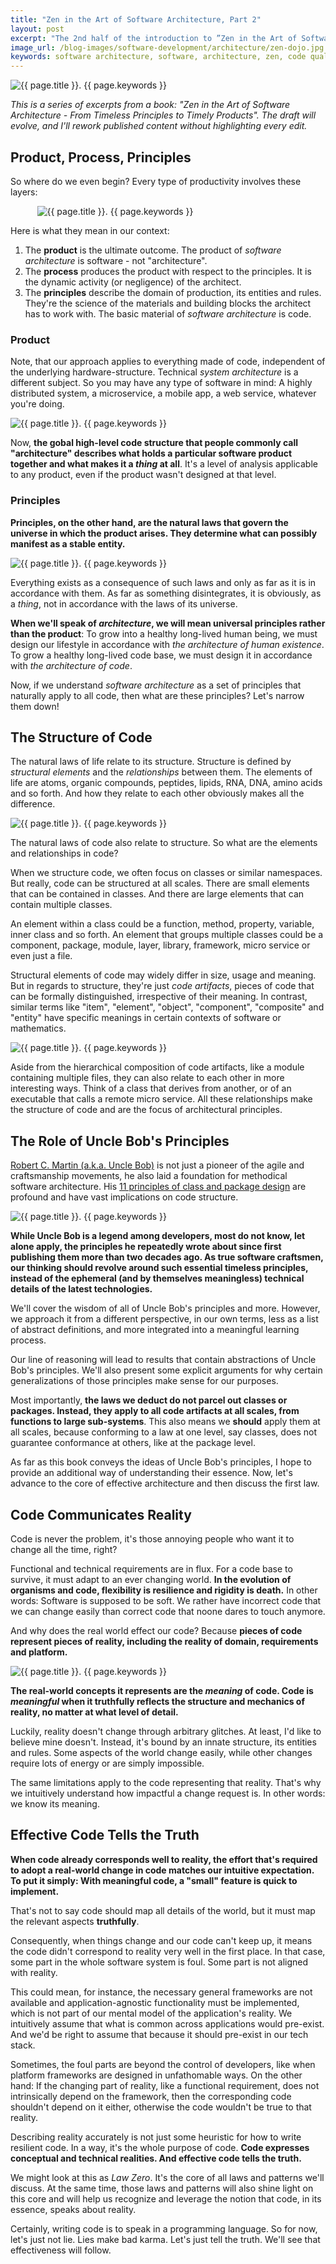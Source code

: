 ```yaml
---
title: "Zen in the Art of Software Architecture, Part 2"
layout: post
excerpt: "The 2nd half of the introduction to ”Zen in the Art of Software Architecture - From Timeless Principles to Timely Products”. We cover basic ideas and get ready to deduct the natural laws and architecture of code."
image_url: /blog-images/software-development/architecture/zen-dojo.jpg
keywords: software architecture, software, architecture, zen, code quality, software quality, book, software development, architecture pattern, design pattern, productivity, philosophy
---
```


<img style="margin-left:auto;margin-right:auto;display:block;" src="/blog-images/software-development/architecture/zen-dojo.jpg" title="{{ page.title }}" alt="{{ page.title }}. {{ page.keywords }}">

<i>This is a series of excerpts from a book: "Zen in the Art of Software Architecture - From Timeless Principles to Timely Products". The draft will evolve, and I'll rework published content without highlighting every edit.</i>

## Product, Process, Principles

So where do we even begin? Every type of productivity involves these layers:

<img style="margin-left:auto;margin-right:auto;display:block;max-width:419px" src="/blog-images/software-development/architecture/product-process-principles.png" title="{{ page.title }}" alt="{{ page.title }}. {{ page.keywords }}">

Here is what they mean in our context:

1. The **product** is the ultimate outcome. The product of *software architecture* is software - not "architecture".
2. The **process** produces the product with respect to the principles. It is the dynamic activity (or negligence) of the architect. 
3. The **principles** describe the domain of production, its entities and rules. They're the science of the materials and building blocks the architect has to work with. The basic material of *software architecture* is code.

### Product

Note, that our approach applies to everything made of code, independent of the underlying hardware-structure. Technical *system architecture* is a different subject. So you may have any type of software in mind: A highly distributed system, a microservice, a mobile app, a web service, whatever you're doing.

<img style="margin-left:auto;margin-right:auto;display:block;" src="/blog-images/software-development/architecture/program-code.jpg" title="{{ page.title }}" alt="{{ page.title }}. {{ page.keywords }}">

Now, **the gobal high-level code structure that people commonly call "architecture" describes what holds a particular software product together and what makes it a *thing* at all**. It's a level of analysis applicable to any product, even if the product wasn't designed at that level.

### Principles

**Principles, on the other hand, are the natural laws that govern the universe in which the product arises. They determine what can possibly manifest as a stable entity.**

<img style="margin-left:auto;margin-right:auto;display:block;" src="/blog-images/software-development/architecture/blackboard-equations.jpg" title="{{ page.title }}" alt="{{ page.title }}. {{ page.keywords }}">

Everything exists as a consequence of such laws and only as far as it is in accordance with them. As far as something disintegrates, it is obviously, as a *thing*, not in accordance with the laws of its universe.

**When we'll speak of *architecture*, we will mean universal principles rather than the product**: To grow into a healthy long-lived human being, we must design our lifestyle in accordance with *the architecture of  human existence*. To grow a healthy long-lived code base, we must design it in accordance with *the architecture of code*.

Now, if we understand *software architecture* as a set of principles that naturally apply to all code, then what are these principles? Let's narrow them down!

## The Structure of Code

The natural laws of life relate to its structure. Structure is defined by *structural elements* and the *relationships* between them. The elements of life are atoms, organic compounds, peptides, lipids, RNA, DNA, amino acids and so forth. And how they relate to each other obviously makes all the difference.

<img style="margin-left:auto;margin-right:auto;display:block;" src="/blog-images/software-development/architecture/building-blocks-of-life.jpg" title="{{ page.title }}" alt="{{ page.title }}. {{ page.keywords }}">

The natural laws of code also relate to structure. So what are the elements and relationships in code?

When we structure code, we often focus on classes or similar namespaces. But really, code can be structured at all scales. There are small elements that can be contained in classes. And there are large elements that can contain multiple classes.

An element within a class could be a function, method, property, variable, inner class and so forth. An element that groups multiple classes could be a component, package, module, layer, library, framework, micro service or even just a file.

Structural elements of code may widely differ in size, usage and meaning. But in regards to structure, they're just *code artifacts*, pieces of code that can be formally distinguished, irrespective of their meaning. In contrast, similar terms like "item", "element", "object", "component", "composite" and "entity" have specific meanings in certain contexts of software or mathematics.

<img style="margin-left:auto;margin-right:auto;display:block;max-width:655.5px" src="/blog-images/software-development/architecture/code-artifact-hierarchy.png" title="{{ page.title }}" alt="{{ page.title }}. {{ page.keywords }}">

Aside from the hierarchical composition of code artifacts, like a module containing multiple files, they can also relate to each other in more interesting ways. Think of a class that derives from another, or of an executable that calls a remote micro service. All these relationships make the structure of code and are the focus of architectural principles.

## The Role of Uncle Bob's Principles

[Robert C. Martin (a.k.a. Uncle Bob)](https://blog.cleancoder.com) is not just a pioneer of the agile and craftsmanship movements, he also laid a foundation for methodical software architecture. His [11 principles of class and package design](https://web.archive.org/web/20150906155800/http://www.objectmentor.com/resources/articles/Principles_and_Patterns.pdf) are profound and have vast implications on code structure.

<img style="margin-left:auto;margin-right:auto;display:block;" src="/blog-images/software-development/architecture/robert-martin-uncle-bob.jpg" title="{{ page.title }}" alt="{{ page.title }}. {{ page.keywords }}">

**While Uncle Bob is a legend among developers, most do not know, let alone apply, the principles he repeatedly wrote about since first publishing them more than two decades ago. As true software craftsmen, our thinking should revolve around such essential timeless principles, instead of the ephemeral (and by themselves meaningless) technical details of the latest technologies.**

We'll cover the wisdom of all of Uncle Bob's principles and more. However, we approach it from a different perspective, in our own terms, less as a list of abstract definitions, and more integrated into a meaningful learning process.

Our line of reasoning will lead to results that contain abstractions of Uncle Bob's principles. We'll also present some explicit arguments for why certain generalizations of those principles make sense for our purposes.

Most importantly, **the laws we deduct do not parcel out classes or packages. Instead, they apply to all code artifacts at all scales, from functions to large sub-systems**. This also means we **should** apply them at all scales, because conforming to a law at one level, say classes, does not guarantee conformance at others, like at the package level.

As far as this book conveys the ideas of Uncle Bob's principles, I hope to provide an additional way of understanding their essence. Now, let's advance to the core of effective architecture and then discuss the first law.

## Code Communicates Reality

<!-- todo: make clear how even high-level structure of code maps reality and can more or less truthfully represent the structure of reality...  -->

Code is never the problem, it's those annoying people who want it to change all the time, right?

Functional and technical requirements are in flux. For a code base to survive, it must adapt to an ever changing world. **In the evolution of organisms and code, flexibility is resilience and rigidity is death.** In other words: Software is supposed to be soft. We rather have incorrect code that we can change easily than correct code that noone dares to touch anymore.

And why does the real world effect our code? Because **pieces of code represent pieces of reality, including the reality of domain, requirements and platform.**

<img style="margin-left:auto;margin-right:auto;display:block;max-width:530.5px" src="/blog-images/software-development/architecture/code-mapping-reality.png" title="{{ page.title }}" alt="{{ page.title }}. {{ page.keywords }}">

**The real-world concepts it represents are the *meaning* of code. Code is *meaningful* when it truthfully reflects the structure and mechanics of reality, no matter at what level of detail.**

Luckily, reality doesn't change through arbitrary glitches. At least, I'd like to believe mine doesn't. Instead, it's bound by an innate structure, its entities and rules. Some aspects of the world change easily, while other changes require lots of energy or are simply impossible.

The same limitations apply to the code representing that reality. That's why we intuitively understand how impactful a change request is. In other words: we know its meaning. 

<!-- todo: examples of easy and hard changes in reality and how they map to developer expectations in an app in that domain -->

## Effective Code Tells the Truth

**When code already corresponds well to reality, the effort that's required to adopt a real-world change in code matches our intuitive expectation. To put it simply: With meaningful code, a "small" feature is quick to implement.** 

That's not to say code should map all details of the world, but it must map the relevant aspects **truthfully**.

Consequently, when things change and our code can't keep up, it means the code didn't correspond to reality very well in the first place. In that case, some part in the whole software system is foul. Some part is not aligned with reality.

This could mean, for instance, the necessary general frameworks are not available and application-agnostic functionality must be implemented, which is not part of our mental model of the application's reality. We intuitively assume that what is common across applications would pre-exist. And we'd be right to assume that because it should pre-exist in our tech stack.

Sometimes, the foul parts are beyond the control of developers, like when platform frameworks are designed in unfathomable ways. On the other hand: If the changing part of reality, like a functional requirement, does not intrinsically depend on the framework, then the corresponding code shouldn't depend on it either, otherwise the code wouldn't be true to that reality.

Describing reality accurately is not just some heuristic for how to write resilient code. In a way, it's the whole purpose of code. **Code expresses conceptual and technical realities. And effective code tells the truth.**

We might look at this as *Law Zero*. It's the core of all laws and patterns we'll discuss. At the same time, those laws and patterns will also shine light on this core and will help us recognize and leverage the notion that code, in its essence, speaks about reality. 

Certainly, writing code is to speak in a programming language. So for now, let's just not lie. Lies make bad karma. Let's just tell the truth. We'll see that effectiveness will follow.
